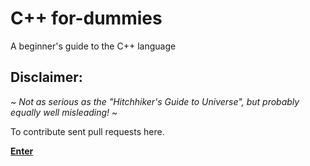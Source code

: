 # C++ for-dummies
A beginner's guide to the C++ language

## Disclaimer:  
~ _Not as serious as the "Hitchhiker's Guide to Universe", but probably equally well misleading!_ ~

To contribute sent pull requests here.

[**Enter**](https://makulik.github.io/C-PlusPlus-for-dummies/TOC.md)


